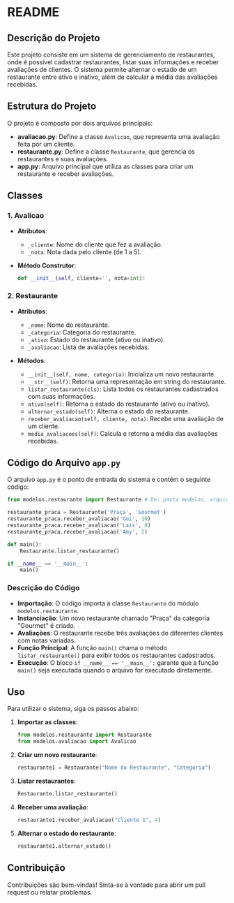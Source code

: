 # **README**

## **Descrição do Projeto**
Este projeto consiste em um sistema de gerenciamento de restaurantes, onde é possível cadastrar restaurantes, listar suas informações e receber avaliações de clientes. O sistema permite alternar o estado de um restaurante entre ativo e inativo, além de calcular a média das avaliações recebidas.

## **Estrutura do Projeto**
O projeto é composto por dois arquivos principais:

- **avaliacao.py**: Define a classe `Avalicao`, que representa uma avaliação feita por um cliente.
- **restaurante.py**: Define a classe `Restaurante`, que gerencia os restaurantes e suas avaliações.
- **app.py**: Arquivo principal que utiliza as classes para criar um restaurante e receber avaliações.

## **Classes**

### **1. Avalicao**
- **Atributos**:
  - `_cliente`: Nome do cliente que fez a avaliação.
  - `_nota`: Nota dada pelo cliente (de 1 a 5).

- **Método Construtor**:
  ```python
  def __init__(self, cliente='', nota=int):
  ```

### **2. Restaurante**
- **Atributos**:
  - `_nome`: Nome do restaurante.
  - `_categoria`: Categoria do restaurante.
  - `_ativo`: Estado do restaurante (ativo ou inativo).
  - `_avaliacao`: Lista de avaliações recebidas.

- **Métodos**:
  - `__init__(self, nome, categoria)`: Inicializa um novo restaurante.
  - `__str__(self)`: Retorna uma representação em string do restaurante.
  - `listar_restaurante(cls)`: Lista todos os restaurantes cadastrados com suas informações.
  - `ativo(self)`: Retorna o estado do restaurante (ativo ou inativo).
  - `alternar_estado(self)`: Alterna o estado do restaurante.
  - `receber_avaliacao(self, cliente, nota)`: Recebe uma avaliação de um cliente.
  - `media_avaliacoes(self)`: Calcula e retorna a média das avaliações recebidas.

## **Código do Arquivo `app.py`**
O arquivo `app.py` é o ponto de entrada do sistema e contém o seguinte código:

```python
from modelos.restaurante import Restaurante # De: pasta modelos, arquivo restaurante -> importe a classe Restaurante

restaurante_praca = Restaurante('Praça', 'Gourmet')
restaurante_praca.receber_avaliacao('Gui', 10)
restaurante_praca.receber_avaliacao('Lais', 8)
restaurante_praca.receber_avaliacao('Amy', 2)

def main():
    Restaurante.listar_restaurante()

if __name__ == '__main__':
    main()
```

### **Descrição do Código**
- **Importação**: O código importa a classe `Restaurante` do módulo `modelos.restaurante`.
- **Instanciação**: Um novo restaurante chamado "Praça" da categoria "Gourmet" é criado.
- **Avaliações**: O restaurante recebe três avaliações de diferentes clientes com notas variadas.
- **Função Principal**: A função `main()` chama o método `listar_restaurante()` para exibir todos os restaurantes cadastrados.
- **Execução**: O bloco `if __name__ == '__main__':` garante que a função `main()` seja executada quando o arquivo for executado diretamente.

## **Uso**
Para utilizar o sistema, siga os passos abaixo:

1. **Importar as classes**:
   ```python
   from modelos.restaurante import Restaurante
   from modelos.avaliacao import Avalicao
   ```

2. **Criar um novo restaurante**:
   ```python
   restaurante1 = Restaurante("Nome do Restaurante", "Categoria")
   ```

3. **Listar restaurantes**:
   ```python
   Restaurante.listar_restaurante()
   ```

4. **Receber uma avaliação**:
   ```python
   restaurante1.receber_avaliacao("Cliente 1", 4)
   ```

5. **Alternar o estado do restaurante**:
   ```python
   restaurante1.alternar_estado()
   ```

## **Contribuição**
Contribuições são bem-vindas! Sinta-se à vontade para abrir um pull request ou relatar problemas.
